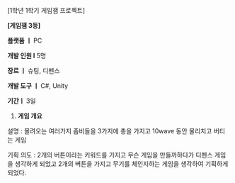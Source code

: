 [1학년 1학기 게임잼 프로젝트] 

**[게임잼 3등]**

**플랫폼 ㅣ** PC

**개발 인원 l** 5명

**장르 ㅣ** 슈팅, 디펜스

**개발 도구 ㅣ** C#, Unity

**기간ㅣ** 3일

1. **게임 개요**

설명 : 몰려오는 여러가지 좀비들을 3가지에 총을 가지고 10wave 동안 물리치고 버티는 게임

기획 의도 : 2개의 버튼이라는 키워드를 가지고 무슨 게임을 만들까하다가 디펜스 게임을 생각하게 되었고 2개의 버튼을 가지고 무기를 체인지하는 게임을 생각하여 기획하게 되었다.

